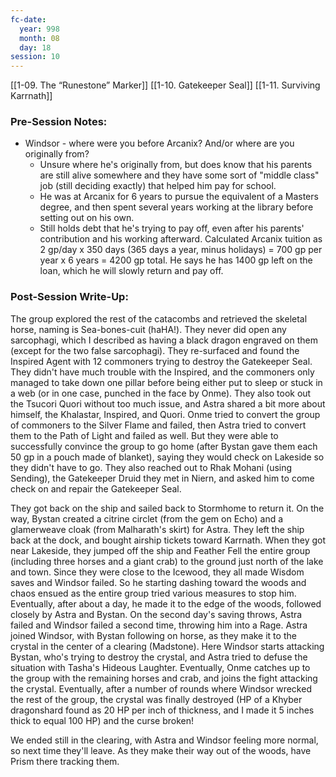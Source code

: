 ```yaml
---
fc-date:
  year: 998
  month: 08
  day: 18
session: 10
---
```

[[1-09. The “Runestone” Marker]] [[1-10. Gatekeeper Seal]] [[1-11. Surviving Karrnath]]

### Pre-Session Notes:
* Windsor - where were you before Arcanix? And/or where are you originally from?
	* Unsure where he's originally from, but does know that his parents are still alive somewhere and they have some sort of "middle class" job (still deciding exactly) that helped him pay for school.
	* He was at Arcanix for 6 years to pursue the equivalent of a Masters degree, and then spent several years working at the library before setting out on his own.
	* Still holds debt that he's trying to pay off, even after his parents' contribution and his working afterward. Calculated Arcanix tuition as 2 gp/day x 350 days (365 days a year, minus holidays) = 700 gp per year x 6 years = 4200 gp total. He says he has 1400 gp left on the loan, which he will slowly return and pay off.


### Post-Session Write-Up:
The group explored the rest of the catacombs and retrieved the skeletal horse, naming is Sea-bones-cuit (haHA!). They never did open any sarcophagi, which I described as having a black dragon engraved on them (except for the two false sarcophagi). They re-surfaced and found the Inspired Agent with 12 commoners trying to destroy the Gatekeeper Seal. They didn't have much trouble with the Inspired, and the commoners only managed to take down one pillar before being either put to sleep or stuck in a web (or in one case, punched in the face by Onme). They also took out the Tsucori Quori without too much issue, and Astra shared a bit more about himself, the Khalastar, Inspired, and Quori. Onme tried to convert the group of commoners to the Silver Flame and failed, then Astra tried to convert them to the Path of Light and failed as well. But they were able to successfully convince the group to go home (after Bystan gave them each 50 gp in a pouch made of blanket), saying they would check on Lakeside so they didn't have to go. They also reached out to Rhak Mohani (using Sending), the Gatekeeper Druid they met in Niern, and asked him to come check on and repair the Gatekeeper Seal.

They got back on the ship and sailed back to Stormhome to return it. On the way, Bystan created a citrine circlet (from the gem on Echo) and a glamerweave cloak (from Malharath's skirt) for Astra. They left the ship back at the dock, and bought airship tickets toward Karrnath. When they got near Lakeside, they jumped off the ship and Feather Fell the entire group (including three horses and a giant crab) to the ground just north of the lake and town. Since they were close to the Icewood, they all made Wisdom saves and Windsor failed. So he starting dashing toward the woods and chaos ensued as the entire group tried various measures to stop him. Eventually, after about a day, he made it to the edge of the woods, followed closely by Astra and Bystan. On the second day's saving throws, Astra failed and Windsor failed a second time, throwing him into a Rage. Astra joined Windsor, with Bystan following on horse, as they make it to the crystal in the center of a clearing (Madstone). Here Windsor starts attacking Bystan, who's trying to destroy the crystal, and Astra tried to defuse the situation with Tasha's Hideous Laughter. Eventually, Onme catches up to the group with the remaining horses and crab, and joins the fight attacking the crystal. Eventually, after a number of rounds where Windsor wrecked the rest of the group, the crystal was finally destroyed (HP of a Khyber dragonshard found as 20 HP per inch of thickness, and I made it 5 inches thick to equal 100 HP) and the curse broken!

We ended still in the clearing, with Astra and Windsor feeling more normal, so next time they'll leave. As they make their way out of the woods, have Prism there tracking them.